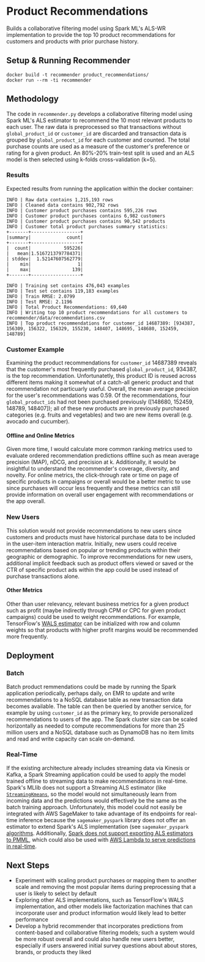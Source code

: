 # Product Recommendations
Builds a collaborative filtering model using Spark ML's ALS-WR implementation to provide the top 10 product recommendations for customers and products with prior purchase history.

## Setup & Running Recommender
```
docker build -t recommender product_recommendations/
docker run --rm -ti recommender
```

## Methodology
The code in `recommender.py` develops a collaborative filtering model using Spark ML's ALS estimator to recommend the 10 most relevant products to each user. The raw data is preprocessed so that transactions without `global_product_id` or `customer_id` are discarded and transaction data is grouped by `global_product_id` for each customer and counted. The total purchase counts are used as a measure of the customer's preference or rating for a given product. An 80%-20% train-test split is used and an ALS model is then selected using k-folds cross-validation (k=5).
### Results
Expected results from running the application within the docker container:
```
INFO | Raw data contains 1,215,193 rows
INFO | Cleaned data contains 902,792 rows
INFO | Customer product purchases contains 595,226 rows
INFO | Customer product purchases contains 6,982 customers
INFO | Customer product purchases contains 90,542 products
INFO | Customer total product purchases summary statistics:
+-------+------------------+
|summary|             count|
+-------+------------------+
|  count|            595226|
|   mean|1.5167213797784371|
| stddev|  1.52147607562779|
|    min|                 1|
|    max|               139|
+-------+------------------+

INFO | Training set contains 476,043 examples
INFO | Test set contains 119,183 examples
INFO | Train RMSE: 2.0799
INFO | Test RMSE: 2.1196
INFO | Total Product Recommendations: 69,640
INFO | Writing top 10 product recommendations for all customers to recommender/data/recommendations.csv
INFO | Top product recommendations for customer_id 14687389: [934387, 156309, 156322, 156329, 155230, 148407, 148695, 148680, 152459, 148789]
```

### Customer Example
Examining the product recommendations for `customer_id` 14687389 reveals that the customer's most frequently purchased `global_product_id`, 934387, is the top recommendation. Unfortunatetly, this product ID is reused across different items making it somewhat of a catch-all generic product and that recommendation not particuarly useful. Overall, the mean average precision for the user's recommendations was 0.59. Of the recommendations, four `global_product_ids` had not been purchased previously ([148680, 152459, 148789, 148407]); all of these new products are in previously purchased categories (e.g. fruits and vegetables) and two are new items overall (e.g. avocado and cucumber).

#### Offline and Online Metrics
Given more time, I would calculate more common ranking metrics used to evaluate ordered recommendation predictions offline such as mean average precision (MAP), nDCG, and precision at k. Additionally, it would be insightful to understand the recommender's coverage, diversity, and novelty. For online metrics, the click-through rate or time on page of specific products in campaigns or overall would be a better metric to use since purchases will occur less frequently and these metrics can still provide information on overall user engagement with recommendations or the app overall.

### New Users
This solution would not provide recommendations to new users since customers and products must have historical purchase data to be included in the user-item interaction matrix. Initially, new users could receive recommendations based on popular or trending products within their geographic or demographic. To improve recommendations for new users, additional implicit feedback such as product offers viewed or saved or the CTR of specific product ads within the app could be used instead of purchase transactions alone.

#### Other Metrics
Other than user relevancy, relevant business metrics for a given product such as profit (maybe indirectly through CPM or CPC for given product campaigns) could be used to weight recommendations. For example, TensorFlow's [WALS estimator](https://www.tensorflow.org/api_docs/python/tf/contrib/factorization/WALSMatrixFactorization) can be initialized with row and column weights so that products with higher profit margins would be recommended more frequently.

## Deployment
### Batch
Batch product remmendations could be made by running the Spark application periodically, perhaps daily, on EMR to update and write recommendations to a NoSQL database table as new transaction data becomes available. The table can then be queried by another service, for example by using `customer_id` as the primary key, to provide personalized recommendations to users of the app. The Spark cluster size can be scaled horizontally as needed to compute recommendations for more than 25 million users and a NoSQL database such as DynamoDB has no item limits and read and write capacity can scale on-demand.
### Real-Time
If the existing architecture already includes streaming data via Kinesis or Kafka, a Spark Streaming application could be used to apply the model trained offline to streaming data to make recommendations in real-time. Spark's MLlib does not support a Streaming ALS estimator (like [`StreamingKmeans`](https://spark.apache.org/docs/latest/mllib-clustering.html#streaming-k-means), so the model would not simultaneously learn from incoming data and the predictions would effectively be the same as the batch training approach. Unfortunately, this model could not easily be integrated with AWS SageMaker to take advantage of its endpoints for real-time inference because the `sagemaker_pyspark` library does not offer an estimator to extend Spark's ALS implementation (see `sagemaker_pyspark` [algorithms](https://github.com/aws/sagemaker-spark/tree/master/sagemaker-pyspark-sdk/src/sagemaker_pyspark/algorithms). Additionally, [Spark does not support exporting ALS estimators to PMML](https://spark.apache.org/docs/latest/mllib-pmml-model-export.html#sparkmllib-supported-models), which could also be used with [AWS Lambda to serve predictions in real-time](https://aws.amazon.com/blogs/machine-learning/build-pmml-based-applications-and-generate-predictions-in-aws/).

## Next Steps
* Experiment with scaling product purchases or mapping them to another scale and removing the most popular items during preprocessing that a user is likely to select by default
* Exploring other ALS implementations, such as TensorFlow's WALS implementation, and other models like factorization machines that can incorporate user and product information would likely lead to better performance
* Develop a hybrid recommender that incorporates predictions from content-based and collaborative filtering models; such a system would be more robust overall and could also handle new users better, especially if users answered initial survey questions about about stores, brands, or products they liked
